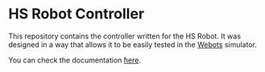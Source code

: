 # HS Robot Controller

This repository contains the controller written for the HS Robot.
It was designed in a way that allows it to be easily tested in the [Webots](https://github.com/cyberbotics/webots) simulator.

You can check the documentation [ħere](https://hackerschool.github.io/HS-Robot-Controller/).
